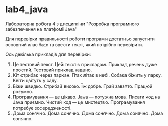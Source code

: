 # lab4_java
Лабораторна робота 4 з дисципліни "Розробка програмного забезпечення на платфомі Java"

Для перевірки правильності роботи програми достатньо запустити основний клас `Main` та ввести текст, який потрібно перевірити.

Ось декілька прикладів для перевірки:

1. Це тестовий текст. Цей текст є прикладом. Приклад речень дуже простий. Тестовий приклад надано.
2. Кіт стрибає через паркан. Птах літає в небі. Собака біжить у парку. Квіти цвітуть у саду.
3. Біжи швидко. Стрибай високо. Їж добре. Грай завзято. Працюй розумно.
4. Програмування — це цікаво. Java — потужна мова. Писати код на Java приємно. Чистий код — це мистецтво. Програмування потребує зосередженості.
5. Дома сонячно. Дома сонячно. Дома сонячно. Дома сонячно. Дома сонячно.

